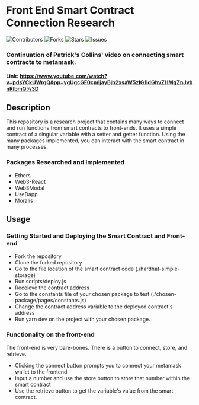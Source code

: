 # Front End Smart Contract Connection Research

![Contributors](https://img.shields.io/github/contributors/dustinggreenery/MattChain)
![Forks](https://img.shields.io/github/forks/dustinggreenery/MattChain)
![Stars](https://img.shields.io/github/stars/dustinggreenery/MattChain)
![Issues](https://img.shields.io/github/issues/dustinggreenery/MattChain)

### Continuation of Patrick's Collins' video on connecting smart contracts to metamask.

#### Link: https://www.youtube.com/watch?v=pdsYCkUWrgQ&pp=ygUgcGF0cmljayBjb2xsaW5zIG1ldGhvZHMgZnJvbnRlbmQ%3D

## Description

This repository is a research project that contains many ways to connect and run functions from smart contracts to front-ends. It uses a simple contract of a singular variable with a setter and getter function. Using the many packages implemented, you can interact with the smart contract in many processes.

### Packages Researched and Implemented

- Ethers
- Web3-React
- Web3Modal
- UseDapp
- Moralis

## Usage

### Getting Started and Deploying the Smart Contract and Front-end

- Fork the repository
- Clone the forked repository
- Go to the file location of the smart contract code (./hardhat-simple-storage)
- Run scripts/deploy.js
- Receieve the contract address
- Go to the constants file of your chosen package to test (./chosen-package/pages/constants.js)
- Change the contract address variable to the deployed contract's address
- Run yarn dev on the project with your chosen package.

### Functionality on the front-end

The front-end is very bare-bones. There is a button to connect, store, and retrieve.

- Clicking the connect button prompts you to connect your metamask wallet to the frontend
- Input a number and use the store button to store that number within the smart contract
- Use the retrieve button to get the variable's value from the smart contract.
